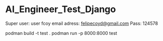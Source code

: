 # AI_Engineer_Test_Django

Super user:
user fcoy
email adress: felipecoyd@gmail.com
Pass: 124578


podman build -t test .
podman run -p 8000:8000 test